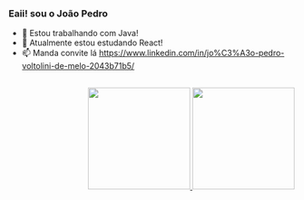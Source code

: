 ### Eaii! sou o João Pedro

- 🔭 Estou trabalhando com Java!
- 🌱 Atualmente estou estudando React!
- 📫 Manda convite lá https://www.linkedin.com/in/jo%C3%A3o-pedro-voltolini-de-melo-2043b71b5/

##

<div align="right">
  <a href="https://github.com/joaopedro-melo">
  <img height="180em" src="https://github-readme-stats.vercel.app/api?username=joaopedro-melo&show_icons=true&theme=dark&include_all_commits=true&count_private=true"/>
  <img height="180em" src="https://github-readme-stats.vercel.app/api/top-langs/?username=joaopedro-melo&layout=compact&langs_count=7&theme=dark"/>
</div>
<div style="display: inline_block"><br>
</div>
